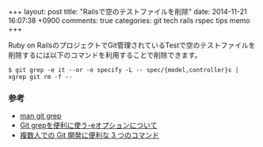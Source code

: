 +++
layout: post
title: "Railsで空のテストファイルを削除"
date: 2014-11-21 16:07:38 +0900
comments: true
categories: git tech rails rspec tips memo
+++

Ruby on RailsのプロジェクトでGit管理されているTestで空のテストファイルを
削除するには以下のコマンドを利用することで削除できます。

```
$ git grep -e it --or -e specify -L -- spec/{model,controller}s | xgrep git rm -f --
```

### 参考

- [man git grep](https://www.kernel.org/pub/software/scm/git/docs/git-grep.html)
- [Git grepを便利に使う-eオプションについて](http://qiita.com/tbaba/items/a67c8d79c6c4d0dc9b73)
- [複数人での Git 開発に便利な 3 つのコマンド](http://qiita.com/rosylilly/items/9648ad2c8aa53465372b)
